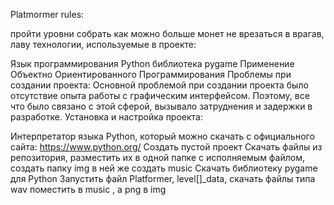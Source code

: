 Platmormer rules:

пройти уровни
собрать как можно больше монет
не врезаться в врагав, лаву
технологии, используемые в проекте:

Язык программирования Python
библиотека pygame
Применение Объектно Ориентированного Программирования
Проблемы при создании проекта: Основной проблемой при создании проекта было отсутствие опыта работы с графическим интерфейсом. Поэтому, все что было связано с этой сферой, вызывало затруднения и задержки в разработке.
Установка и настройка проекта:

Интерпретатор языка Python, который можно скачать с официального сайта: https://www.python.org/
Создать пустой проект
Скачать файлы из репозитория, разместить их в одной папке с исполняемым файлом, создать папку img в ней же создать music
Скачать библиотеку pygame для Python
Запустить файл Platformer, level[]_data, скачать файлы типа wav поместить в music , а png в img

